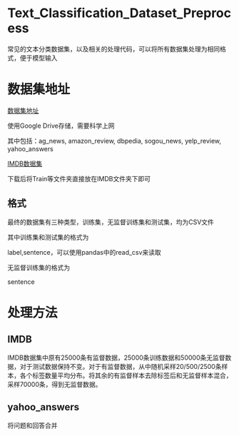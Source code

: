 # Text_Classification_Dataset_Preprocess
常见的文本分类数据集，以及相关的处理代码，可以将所有数据集处理为相同格式，便于模型输入

# 数据集地址

[数据集地址](https://drive.google.com/drive/folders/0Bz8a_Dbh9Qhbfll6bVpmNUtUcFdjYmF2SEpmZUZUcVNiMUw1TWN6RDV3a0JHT3kxLVhVR2M?resourcekey=0-TLwzfR2O-D2aPitmn5o9VQ)

使用Google Drive存储，需要科学上网

其中包括：ag_news, amazon_review, dbpedia, sogou_news, yelp_review, yahoo_answers

[IMDB数据集](http://ai.stanford.edu/~amaas/data/sentiment/)

下载后将Train等文件夹直接放在IMDB文件夹下即可

## 格式
最终的数据集有三种类型，训练集，无监督训练集和测试集，均为CSV文件

其中训练集和测试集的格式为

label,sentence，可以使用pandas中的read_csv来读取

无监督训练集的格式为

sentence

# 处理方法
## IMDB
IMDB数据集中原有25000条有监督数据，25000条训练数据和50000条无监督数据，对于测试数据保持不变。对于有监督数据，从中随机采样20/500/2500条样本，各个标签数量平均分布。将其余的有监督样本去除标签后和无监督样本混合，采样70000条，得到无监督数据。

## yahoo_answers

将问题和回答合并
